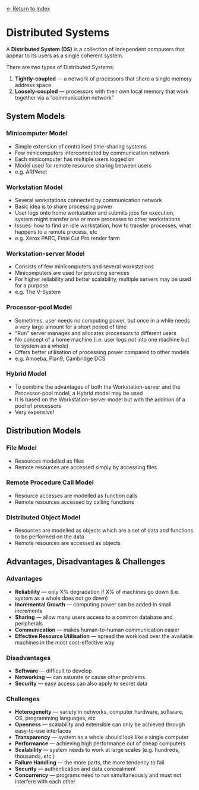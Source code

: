 [← Return to Index](https://github.com/cjmlgrto/fit3143-notes/)

# Distributed Systems
A **Distributed System (DS)** is a collection of independent computers that appear to its users as a single coherent system.

There are two types of Distributed Systems:

1. **Tightly-coupled** — a network of processors that share a single memory address space
2. **Loosely-coupled** — processors with their own local memory that work together via a “communication network”

## System Models
### Minicomputer Model
* Simple extension of centralised time-sharing systems
* Few minicomputers interconnected by communication network
* Each minicomputer has multiple users logged on
* Model used for remote resource sharing between users
* e.g. ARPAnet

### Workstation Model
* Several workstations connected by communication network
* Basic idea is to share processing power
* User logs onto home workstation and submits jobs for execution, system might transfer one or more processes to other workstations
* Issues: how to find an idle workstation, how to transfer processes, what happens to a remote process, etc
* e.g. Xerox PARC, Final Cut Pro render farm

### Workstation-server Model
* Consists of few minicomputers and several workstations
* Minicomputers are used for providing services
* For higher reliability and better scalability, multiple servers may be used for a purpose
* e.g. The V-System

### Processor-pool Model
* Sometimes, user needs no computing power, but once in a while needs a very large amount for a short period of time
* “Run” server manages and allocates processors to different users
* No concept of a home machine (i.e. user logs not into one machine but to system as a whole)
* Offers better utilisation of processing power compared to other models
* e.g. Amoeba, Plan9, Cambridge DCS

### Hybrid Model
* To combine the advantages of both the Workstation-server and the Processor-pool model, a Hybrid model may be used
* It is based on the Workstation-server model but with the addition of a pool of processors
* Very expensive!

## Distribution Models
### File Model
* Resources modelled as files
* Remote resources are accessed simply by accessing files

### Remote Procedure Call Model
* Resource accesses are modelled as function calls
* Remote resources accessed by calling functions

### Distributed Object Model
* Resources are modelled as objects which are a set of data and functions to be performed on the data
* Remote resources are accessed as objects

## Advantages, Disadvantages & Challenges
### Advantages
* **Reliability** — only X% degradation if X% of machines go down (i.e. system as a whole does not go down)
* **Incremental Growth** — computing power can be added in small increments
* **Sharing** — allow many users access to a common database and peripherals
* **Communication** — makes human-to-human communication easier
* **Effective Resource Utilisation** — spread the workload over the available machines in the most cost-effective way

### Disadvantages
* **Software** — difficult to develop
* **Networking** — can saturate or cause other problems
* **Security** — easy access can also apply to secret data

### Challenges
* **Heterogeneity** — variety in networks, computer hardware, software, OS, programming languages, etc
* **Openness** — scalability and extensible can only be achieved through easy-to-use interfaces
* **Transparency** — system as a whole should look like a single computer
* **Performance** — achieving high performance out of cheap computers
* **Scalability** — system needs to work at large scales (e.g. hundreds, thousands, etc.)
* **Failure Handling** — the more parts, the more tendency to fail
* **Security** — authentication and data concealment
* **Concurrency** — programs need to run simultaneously and must not interfere with each other